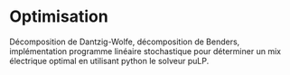 # Optimisation
Décomposition de Dantzig-Wolfe, décomposition de Benders, implémentation programme linéaire stochastique pour déterminer un mix électrique optimal en utilisant python le solveur puLP.
